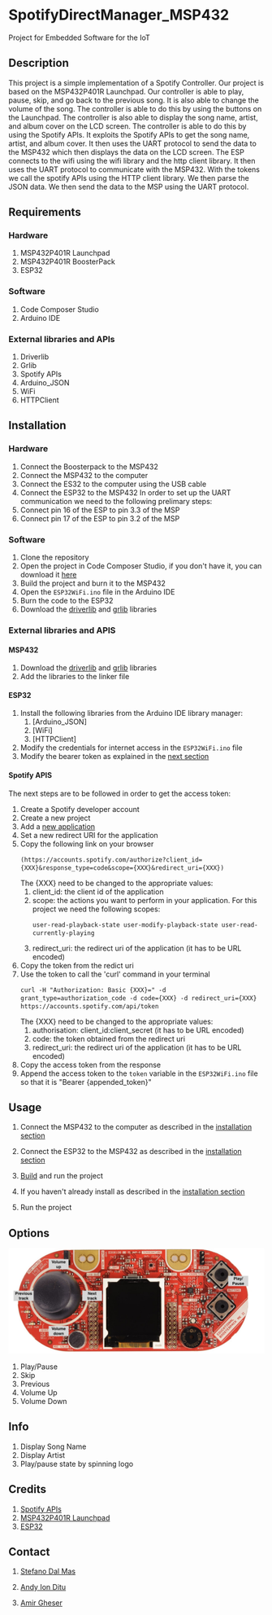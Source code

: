 # SpotifyDirectManager_MSP432
Project for Embedded Software for the IoT

## Description
This project is a simple implementation of a Spotify Controller. Our project is based on the MSP432P401R Launchpad.
Our controller is able to play, pause, skip, and go back to the previous song. It is also able to change the volume of the song. The controller is able to do this by using the buttons on the Launchpad. The controller is also able to display the song name, artist, and album cover on the LCD screen. The controller is able to do this by using the Spotify APIs.
It exploits the Spotify APIs to get the song name, artist, and album cover. It then uses the UART protocol to send the data to the MSP432 which then displays the data on the LCD screen.
The ESP connects to the wifi using the wifi library and the http client library. It then uses the UART protocol to communicate with the MSP432. With the tokens we call the spotify APIs using the HTTP client library. We then parse the JSON data. We then send the data to the MSP using the UART protocol.

## Requirements
### Hardware
1. MSP432P401R Launchpad
2. MSP432P401R BoosterPack
3. ESP32

### Software
1. Code Composer Studio
2. Arduino IDE

### External libraries and APIs
1. Driverlib
2. Grlib
3. Spotify APIs
4. Arduino_JSON
5. WiFi
6. HTTPClient

## Installation
### Hardware
1. Connect the Boosterpack to the MSP432
2. Connect the MSP432 to the computer
3. Connect the ES32 to the computer using the USB cable
4. Connect the ESP32 to the MSP432
In order to set up the UART communication we need to the following prelimary steps:
1. Connect pin 16 of the ESP to pin 3.3 of the MSP
2. Connect pin 17 of the ESP to pin 3.2 of the MSP

### Software
1. Clone the repository
2. Open the project in Code Composer Studio, if you don't have it, you can download it [here](http://www.ti.com/tool/CCSTUDIO)
3. Build the project and burn it to the MSP432
4. Open the `ESP32WiFi.ino` file in the Arduino IDE
5. Burn the code to the ESP32
6. Download the [driverlib](https://www.ti.com/tool/MSPDRIVERLIB) and [grlib](https://www.ti.com/tool/MSP-GRLIB) libraries

### External libraries and APIS
#### MSP432
1. Download the [driverlib](https://www.ti.com/tool/MSPDRIVERLIB) and [grlib](https://www.ti.com/tool/MSP-GRLIB) libraries
2. Add the libraries to the linker file

#### ESP32
1. Install the following libraries from the Arduino IDE library manager:
    1. [Arduino_JSON]
    2. [WiFi]
    3. [HTTPClient]
2. Modify the credentials for internet access in the `ESP32WiFi.ino` file
3. Modify the bearer token as explained in the [next section](#spotify-apis)

#### Spotify APIS
The next steps are to be followed in order to get the access token:
1. Create a Spotify developer account
2. Create a new project
3. Add a [new application](https://developer.spotify.com/dashboard/login)
4. Set a new redirect URI for the application
5. Copy the following link on your browser 
    ```
    (https://accounts.spotify.com/authorize?client_id={XXX}&response_type=code&scope={XXX}&redirect_uri={XXX})
    ```
    The {XXX} need to be changed to the appropriate values:
    1. client_id: the client id of the application
    2. scope: the actions you want to perform in your application. 
    For this project we need the following scopes:
        ```
        user-read-playback-state user-modify-playback-state user-read-currently-playing
        ```
    3. redirect_uri: the redirect uri of the application (it has to be URL encoded)
6. Copy the token from the redict uri
7. Use the token to call the 'curl' command in your terminal
    ```
    curl -H "Authorization: Basic {XXX}=" -d grant_type=authorization_code -d code={XXX} -d redirect_uri={XXX} https://accounts.spotify.com/api/token
    ```
    The {XXX} need to be changed to the appropriate values:
    1. authorisation: client_id:client_secret (it has to be URL encoded)
    2. code: the token obtained from the redirect uri
    3. redirect_uri: the redirect uri of the application (it has to be URL encoded)
8. Copy the access token from the response
9. Append the access token to the `token` variable in the `ESP32WiFi.ino` file so that it is "Bearer {appended_token}"

## Usage
1. Connect the MSP432 to the computer as described in the [installation section](#installation)
2. Connect the ESP32 to the MSP432 as described in the [installation section](#installation)
3. [Build](#hardware-1) and run the project

1. If you haven't already install as described in the [installation section](#installation)
2. Run the project


## Options
<img title="Buttons" alt="Buttons" src="https://github.com/StefanoDalMas/SpotifyDirectManager_MSP432/blob/main/src/images/lb-guide.jpg?raw=true">

1. Play/Pause
2. Skip
3. Previous
4. Volume Up
5. Volume Down

## Info
1. Display Song Name
2. Display Artist
3. Play/pause state by spinning logo


## Credits
1. [Spotify APIs](https://developer.spotify.com/web-api/)
2. [MSP432P401R Launchpad](http://www.ti.com/tool/MSP-EXP432P401R)
3. [ESP32](https://www.espressif.com/en/products/hardware/ESP32ex/overview)

## Contact
1. [Stefano Dal Mas](stefano.dalmas@studenti.unitn.it)

2. [Andy Ion Ditu](andyion.ditu@studenti.unitn.it)

3. [Amir Gheser](amir.gheser@studenti.unitn.it)

